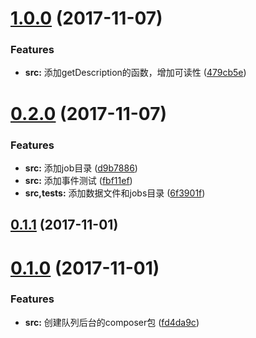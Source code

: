 <a name="1.0.0"></a>
# [1.0.0](https://github.com/Graychen/yii2-queue-backend/compare/v0.2.0...v1.0.0) (2017-11-07)


### Features

* **src:** 添加getDescription的函数，增加可读性 ([479cb5e](https://github.com/Graychen/yii2-queue-backend/commit/479cb5e))



<a name="0.2.0"></a>
# [0.2.0](https://github.com/Graychen/yii2-queue-backend/compare/v0.1.1...v0.2.0) (2017-11-07)


### Features

* **src:** 添加job目录 ([d9b7886](https://github.com/Graychen/yii2-queue-backend/commit/d9b7886))
* **src:** 添加事件测试 ([fbf11ef](https://github.com/Graychen/yii2-queue-backend/commit/fbf11ef))
* **src,tests:** 添加数据文件和jobs目录 ([6f3901f](https://github.com/Graychen/yii2-queue-backend/commit/6f3901f))



<a name="0.1.1"></a>
## [0.1.1](https://github.com/Graychen/yii2-queue-backend/compare/v0.1.0...v0.1.1) (2017-11-01)



<a name="0.1.0"></a>
# [0.1.0](https://github.com/Graychen/yii2-queue-backend/compare/fd4da9c...v0.1.0) (2017-11-01)


### Features

* **src:** 创建队列后台的composer包 ([fd4da9c](https://github.com/Graychen/yii2-queue-backend/commit/fd4da9c))



